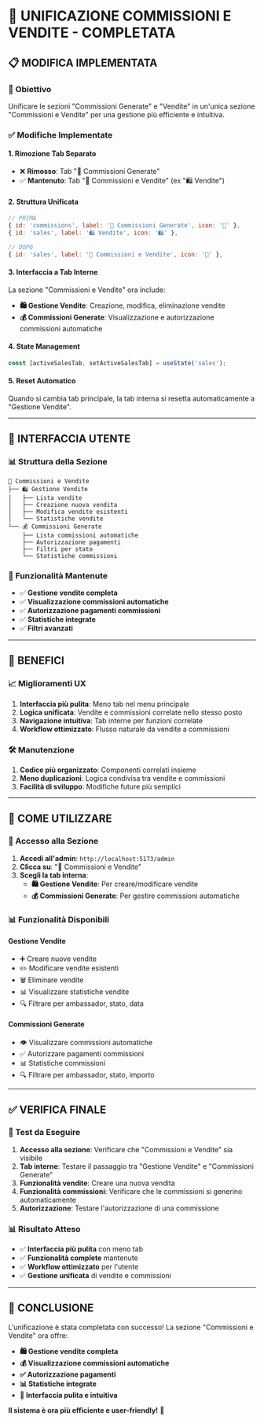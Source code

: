 # 🔄 UNIFICAZIONE COMMISSIONI E VENDITE - COMPLETATA

## 📋 **MODIFICA IMPLEMENTATA**

### **🎯 Obiettivo**
Unificare le sezioni "Commissioni Generate" e "Vendite" in un'unica sezione "Commissioni e Vendite" per una gestione più efficiente e intuitiva.

### **✅ Modifiche Implementate**

#### **1. Rimozione Tab Separato**
- ❌ **Rimosso**: Tab "💸 Commissioni Generate" 
- ✅ **Mantenuto**: Tab "💸 Commissioni e Vendite" (ex "🛍️ Vendite")

#### **2. Struttura Unificata**
```javascript
// PRIMA
{ id: 'commissions', label: '💸 Commissioni Generate', icon: '💸' },
{ id: 'sales', label: '🛍️ Vendite', icon: '🛍️' },

// DOPO
{ id: 'sales', label: '💸 Commissioni e Vendite', icon: '💸' },
```

#### **3. Interfaccia a Tab Interne**
La sezione "Commissioni e Vendite" ora include:
- **🛍️ Gestione Vendite**: Creazione, modifica, eliminazione vendite
- **💰 Commissioni Generate**: Visualizzazione e autorizzazione commissioni automatiche

#### **4. State Management**
```javascript
const [activeSalesTab, setActiveSalesTab] = useState('sales');
```

#### **5. Reset Automatico**
Quando si cambia tab principale, la tab interna si resetta automaticamente a "Gestione Vendite".

---

## 🎨 **INTERFACCIA UTENTE**

### **📊 Struttura della Sezione**
```
💸 Commissioni e Vendite
├── 🛍️ Gestione Vendite
│   ├── Lista vendite
│   ├── Creazione nuova vendita
│   ├── Modifica vendite esistenti
│   └── Statistiche vendite
└── 💰 Commissioni Generate
    ├── Lista commissioni automatiche
    ├── Autorizzazione pagamenti
    ├── Filtri per stato
    └── Statistiche commissioni
```

### **🔧 Funzionalità Mantenute**
- ✅ **Gestione vendite completa**
- ✅ **Visualizzazione commissioni automatiche**
- ✅ **Autorizzazione pagamenti commissioni**
- ✅ **Statistiche integrate**
- ✅ **Filtri avanzati**

---

## 🚀 **BENEFICI**

### **📈 Miglioramenti UX**
1. **Interfaccia più pulita**: Meno tab nel menu principale
2. **Logica unificata**: Vendite e commissioni correlate nello stesso posto
3. **Navigazione intuitiva**: Tab interne per funzioni correlate
4. **Workflow ottimizzato**: Flusso naturale da vendite a commissioni

### **🛠️ Manutenzione**
1. **Codice più organizzato**: Componenti correlati insieme
2. **Meno duplicazioni**: Logica condivisa tra vendite e commissioni
3. **Facilità di sviluppo**: Modifiche future più semplici

---

## 📱 **COME UTILIZZARE**

### **🎯 Accesso alla Sezione**
1. **Accedi all'admin**: `http://localhost:5173/admin`
2. **Clicca su**: "💸 Commissioni e Vendite"
3. **Scegli la tab interna**:
   - **🛍️ Gestione Vendite**: Per creare/modificare vendite
   - **💰 Commissioni Generate**: Per gestire commissioni automatiche

### **📊 Funzionalità Disponibili**

#### **Gestione Vendite**
- ➕ Creare nuove vendite
- ✏️ Modificare vendite esistenti
- 🗑️ Eliminare vendite
- 📊 Visualizzare statistiche vendite
- 🔍 Filtrare per ambassador, stato, data

#### **Commissioni Generate**
- 👁️ Visualizzare commissioni automatiche
- ✅ Autorizzare pagamenti commissioni
- 📊 Statistiche commissioni
- 🔍 Filtrare per ambassador, stato, importo

---

## ✅ **VERIFICA FINALE**

### **🎯 Test da Eseguire**
1. **Accesso alla sezione**: Verificare che "Commissioni e Vendite" sia visibile
2. **Tab interne**: Testare il passaggio tra "Gestione Vendite" e "Commissioni Generate"
3. **Funzionalità vendite**: Creare una nuova vendita
4. **Funzionalità commissioni**: Verificare che le commissioni si generino automaticamente
5. **Autorizzazione**: Testare l'autorizzazione di una commissione

### **📊 Risultato Atteso**
- ✅ **Interfaccia più pulita** con meno tab
- ✅ **Funzionalità complete** mantenute
- ✅ **Workflow ottimizzato** per l'utente
- ✅ **Gestione unificata** di vendite e commissioni

---

## 🎉 **CONCLUSIONE**

L'unificazione è stata completata con successo! La sezione "Commissioni e Vendite" ora offre:

- **🛍️ Gestione vendite completa**
- **💰 Visualizzazione commissioni automatiche**
- **✅ Autorizzazione pagamenti**
- **📊 Statistiche integrate**
- **🎨 Interfaccia pulita e intuitiva**

**Il sistema è ora più efficiente e user-friendly!** 🚀 
